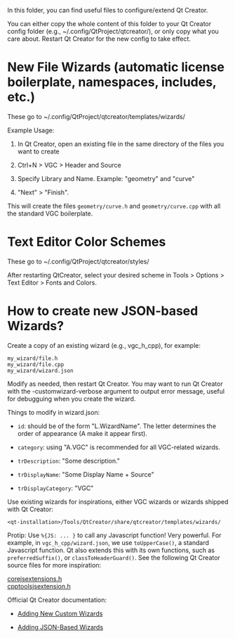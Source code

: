 In this folder, you can find useful files to configure/extend Qt Creator.

You can either copy the whole content of this folder to your Qt Creator
config folder (e.g., ~/.config/QtProject/qtcreator/), or only copy what
you care about. Restart Qt Creator for the new config to take effect.


# New File Wizards (automatic license boilerplate, namespaces, includes, etc.)

These go to ~/.config/QtProject/qtcreator/templates/wizards/

Example Usage:

1. In Qt Creator, open an existing file in the same directory of the
   files you want to create

2. Ctrl+N > VGC > Header and Source

3. Specify Library and Name. Example: "geometry" and "curve"

4. "Next" > "Finish".

This will create the files `geometry/curve.h` and `geometry/curve.cpp` with
all the standard VGC boilerplate.

# Text Editor Color Schemes

These go to ~/.config/QtProject/qtcreator/styles/

After restarting QtCreator, select your desired scheme in Tools > Options > Text Editor > Fonts and Colors.

# How to create new JSON-based Wizards?

Create a copy of an existing wizard (e.g., vgc_h_cpp), for example:
```
my_wizard/file.h
my_wizard/file.cpp
my_wizard/wizard.json
```

Modify as needed, then restart Qt Creator. You may want to run Qt Creator with
the -customwizard-verbose argument to output error message, useful for
debugguing when you create the wizard.

Things to modify in wizard.json:

- `id`: should be of the form "L.WizardName".
  The letter determines the order of appearance
  (A make it appear first).

- `category`: using "A.VGC" is recommended for all
  VGC-related wizards.

- `trDescription`: "Some description."

- `trDisplayName`: "Some Display Name + Source"

- `trDisplayCategory`: "VGC"

Use existing wizards for inspirations, either VGC wizards or wizards shipped with Qt Creator:
```
<qt-installation>/Tools/QtCreator/share/qtcreator/templates/wizards/
```

Protip: Use `%{JS: ... }` to call any Javascript function! Very powerful.
For example, in `vgc_h_cpp/wizard.json`, we use `toUpperCase()`, a standard
Javascript function. Qt also extends this with its own functions, such as `preferredSuffix()`, or
`classToHeaderGuard()`. See the following Qt Creator source files for more inspiration:

[corejsextensions.h](https://github.com/qt-creator/qt-creator/blob/35690ab66e3c79bf2ff69a2b996da0c2584ee13b/src/plugins/coreplugin/corejsextensions.h)<br>
[cpptoolsjsextension.h](https://github.com/qt-creator/qt-creator/blob/19d4d7014d39a04965e40e1b8cf9de94fefb9bff/src/plugins/cpptools/cpptoolsjsextension.h)

Official Qt Creator documentation:

- [Adding New Custom Wizards](http://doc.qt.io/qtcreator/creator-project-wizards.html)

- [Adding JSON-Based Wizards](http://doc.qt.io/qtcreator/creator-project-wizards-json.html)
